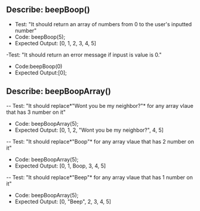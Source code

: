 ## Describe: beepBoop()

- Test: "It should return an array of numbers from 0 to the user's inputted number"
- Code: beepBoop(5);
- Expected Output: [0, 1, 2, 3, 4, 5]

-Test: "It should return an error message if inpust is value is 0."

- Code:beepBoop(0)
- Expected Output:[0];

## Describe: beepBoopArray()

-- Test: "It should replace*"Wont you be my neighbor?"* for any array vlaue that has 3 number on it"

- Code: beepBoopArray(5);
- Expected Output: [0, 1, 2, "Wont you be my neighbor?", 4, 5]

-- Test: "It should replace*"Boop"* for any array vlaue that has 2 number on it"

- Code: beepBoopArray(5);
- Expected Output: [0, 1, Boop, 3, 4, 5]

-- Test: "It should replace*"Beep"* for any array vlaue that has 1 number on it"

- Code: beepBoopArray(5);
- Expected Output: [0, "Beep", 2, 3, 4, 5]
